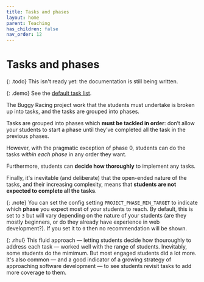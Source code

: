 ```yaml
---
title: Tasks and phases
layout: home
parent: Teaching
has_children: false
nav_order: 12
---
```


# Tasks and phases

{: .todo}
This isn't ready yet: the documentation is still being written.


{: .demo}
See the [default task list]({{site.content.demo_url}}/project/tasks).

The Buggy Racing project work that the students must undertake is broken up
into tasks, and the tasks are grouped into phases.

Tasks are grouped into phases which **must be tackled in order**: don’t allow
your students to start a phase until they’ve completed all the task in the
previous phases.

However, with the pragmatic exception of phase 0, students can do the tasks
_within each phase_ in any order they want.

Furthermore, students can **decide how thoroughly** to implement any tasks.

Finally, it's inevitable (and deliberate) that the open-ended nature of the
tasks, and their increasing complexity, means that **students are not expected
to complete all the tasks**.

{: .note}
You can set the config setting `PROJECT_PHASE_MIN_TARGET` to indicate which
**phase** you expect most of your students to reach. By default, this is set
to `3` but will vary depending on the nature of your students (are they
mostly beginners, or do they already have experience in web development?). If
you set it to `0` then no recommendation will be shown.

{: .rhul}
This fluid approach — letting students decide how thouroughly to address each
task — worked well with the range of students. Inevitably, some students do
the mimimum. But most engaged students did a lot more. It's also common — and
a good indicator of a growing strategy of approaching software development —
to see students revisit tasks to add more coverage to them.

